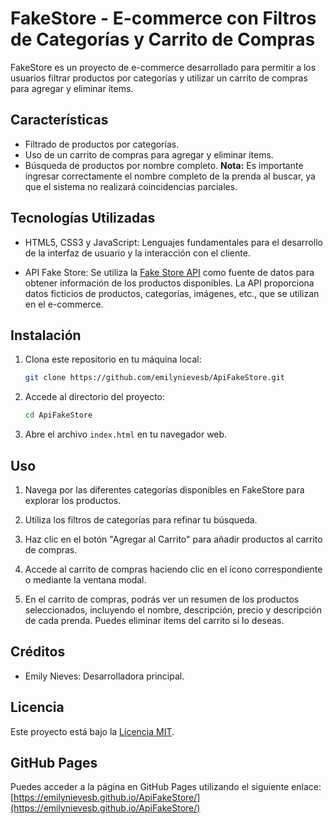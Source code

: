 ﻿
# FakeStore - E-commerce con Filtros de Categorías y Carrito de Compras

FakeStore es un proyecto de e-commerce desarrollado para permitir a los usuarios filtrar productos por categorías y utilizar un carrito de compras para agregar y eliminar ítems.
## Características

- Filtrado de productos por categorías.
- Uso de un carrito de compras para agregar y eliminar items.
- Búsqueda de productos por nombre completo. **Nota:** Es importante ingresar correctamente el nombre completo de la prenda al buscar, ya que el sistema no realizará coincidencias parciales.

## Tecnologías Utilizadas

- HTML5, CSS3 y JavaScript: Lenguajes fundamentales para el desarrollo de la interfaz de usuario y la interacción con el cliente.

- API Fake Store: Se utiliza la [Fake Store API](https://fakestoreapi.com) como fuente de datos para obtener información de los productos disponibles. La API proporciona datos ficticios de productos, categorías, imágenes, etc., que se utilizan en el e-commerce.

## Instalación

1. Clona este repositorio en tu máquina local: 


   ```bash
   git clone https://github.com/emilynievesb/ApiFakeStore.git
   
2. Accede al directorio del proyecto:
	```bash 
	cd ApiFakeStore
3. Abre el archivo `index.html` en tu navegador web.


## Uso

1. Navega por las diferentes categorías disponibles en FakeStore para explorar los productos.

2. Utiliza los filtros de categorías para refinar tu búsqueda.

3. Haz clic en el botón "Agregar al Carrito" para añadir productos al carrito de compras.

4. Accede al carrito de compras haciendo clic en el ícono correspondiente o mediante la ventana modal.

5. En el carrito de compras, podrás ver un resumen de los productos seleccionados, incluyendo el nombre, descripción, precio y descripción de cada prenda. Puedes eliminar ítems del carrito si lo deseas.

## Créditos

- Emily Nieves: Desarrolladora principal.

## Licencia

Este proyecto está bajo la [Licencia MIT](LICENSE).

## GitHub Pages

Puedes acceder a la página en GitHub Pages utilizando el siguiente enlace: [https://emilynievesb.github.io/ApiFakeStore/](https://emilynievesb.github.io/ApiFakeStore/)

